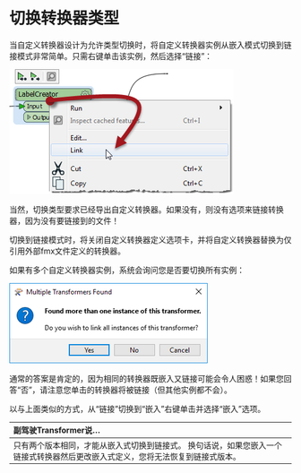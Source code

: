 # 切换转换器类型

当自定义转换器设计为允许类型切换时，将自定义转换器实例从嵌入模式切换到链接模式非常简单。只需右键单击该实例，然后选择“链接”：

![](../.gitbook/assets/img5.039.customtransformerconverttolinked.png)

当然，切换类型要求已经导出自定义转换器。如果没有，则没有选项来链接转换器，因为没有要链接到的文件！

切换到链接模式时，将关闭自定义转换器定义选项卡，并将自定义转换器替换为仅引用外部fmx文件定义的转换器。

如果有多个自定义转换器实例，系统会询问您是否要切换所有实例：

![](../.gitbook/assets/img5.040.customtransformerconvertalltolinked.png)

通常的答案是肯定的，因为相同的转换器既嵌入又链接可能会令人困惑！如果您回答“否”，请注意您单击的转换器将被链接（但其他实例都不会）。

以与上面类似的方式，从“链接”切换到“嵌入”右键单击并选择“嵌入”选项。

|  副驾驶Transformer说… |
| :--- |
|  只有两个版本相同，才能从嵌入式切换到链接式。  换句话说，如果您嵌入一个链接式转换器然后更改嵌入式定义，您将无法恢复到链接式版本。 |

